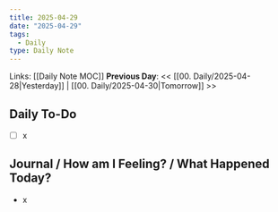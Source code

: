 ```yaml
---
title: 2025-04-29
date: "2025-04-29"
tags:
  - Daily
type: Daily Note
---
```


Links: [[Daily Note MOC]]
**Previous Day**: << [[00. Daily/2025-04-28|Yesterday]] | [[00. Daily/2025-04-30|Tomorrow]] >>

## Daily To-Do
- [ ] x
## Journal / How am I Feeling? / What Happened Today?
- x